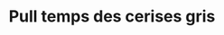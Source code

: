 ---
layout: "product-page"
id: "559829463"
title: "Pull temps des cerises gris"
description: "Excellent etat porte 2 fois Taille 8 ans"
size: "8 ans / 122-128 cm"
brand: "Le Temps des Cerises"
label: "Le Temps des Cerises"
price_numeric: "15.0"
price_numeric_discounted: "15.0"
currency: "€"
user_updated_at_ts: "2020-07-28T17:54:48+02:00"
category: ""
isdiscounted: "False"
isnew: "True"
isbestseller: "False"
images: [ "https://images.vinted.net/thumbs/f800/01_01816_9BvHK5dbTA2QEek9DLSMcxTX.jpeg?1595951689-0a7c949be198e1a9646bbf7eac4a49d835809f18", "https://images.vinted.net/thumbs/f800/01_0102e_pDVVHuZ5gLYtiC8f2wyKsLPe.jpeg?1595951689-7e48ca1925a14b05558d87b25859edcd64f7336f", "https://images.vinted.net/thumbs/f800/01_0096e_fgKcAqsT5z8sWmtJr5PVVQmj.jpeg?1595951689-4c6e01294741b113a23b91a70e2030d0d7e09ea7" ]
---